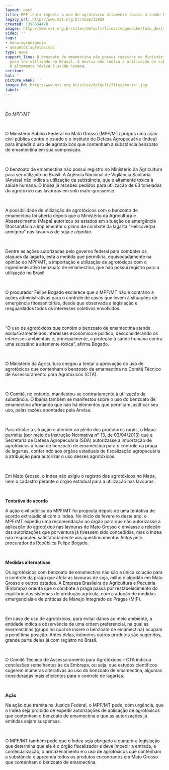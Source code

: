 ```yaml
---
layout: post
title: MPF tenta impedir o uso de agrotóxico altamente tóxica à saúde humana
legacy_url: http://www.mst.org.br/node/15929
created: 1396634470
images: http://www.mst.org.br/sites/default/files/imagecache/foto_destaque/morte!.jpg
video: ''
tags:
- menu:agronegócio
- assuntos:agrotóxicos
type: news
support_line: O benzoato de emamectina não possui registro no Ministério da Agricultura
  para ser utilizado no Brasil. A Anvisa não indica a utilização da substância, que
  é altamente tóxica à saúde humana.
section: 
hat: ''
picture_week: ''
images_hd: http://www.mst.org.br/sites/default/files/morte!.jpg
label: 
---
```

<p><em><br></em></p><p><em>Do MPF/MT</em></p><p>&nbsp;</p><p>O Ministério Público Federal no Mato Grosso (MPF/MT) propôs uma ação civil pública contra o estado e o Instituto de Defesa Agropecuária (Indea) para impedir o uso de agrotóxicos que contenham a substância benzoato de emamectina em sua composição.</p><p>&nbsp;</p><p>O benzoato de emamectina não possui registro no Ministério da Agricultura para ser utilizado no Brasil. A Agência Nacional de Vigilância Sanitária (Anvisa) não indica a utilização da substância, que é altamente tóxica à saúde humana. O Indea já recebeu pedidos para utilização de 63 toneladas do agrotóxico nas lavouras em solo mato-grossense.</p><p>&nbsp;</p><p>A possibilidade de utilização de agrotóxicos com o benzoato de emamectina foi aberta depois que o Ministério da Agricultura e Abastecimento (Mapa) autorizou os estados em situação de emergência fitossanitária a implementar o plano de combate da lagarta “Helicoverpa armígera” nas lavouras de soja e algodão.</p><p>&nbsp;</p><p>Dentre as ações autorizadas pelo governo federal para combater os ataques da lagarta, está a medida que permitiria, equivocadamente na opinião do MPF/MT, a importação e utilização de agrotóxicos com o ingrediente ativo benzoato de emamectina, que não possui registro para a utilização no Brasil.</p><p>&nbsp;</p><p>O procurador Felipe Bogado esclarece que o MPF/MT não é contrário a ações administrativas para o controle de casos que levem à situações de emergência fitossanitárias, desde que observada a legislação e resguardados todos os interesses coletivos envolvidos.</p><p>&nbsp;</p><p>“O uso de agrotóxicos que contêm o benzoato de emamectina atende exclusivamente aos interesses econômico e político, desconsiderando os interesses ambientais e, principalmente, a proteção à saúde humana contra uma substância altamente tóxica”, afirma Bogado.</p><p>&nbsp;</p><p>O Ministério da Agricultura chegou a tentar a aprovação do uso de agrotóxicos que contenham o benzoato de emamectina no Comitê Técnico de Assessoramento para Agrotóxicos (CTA).</p><p>&nbsp;</p><p>O Comitê, no entanto, manifestou-se contrariamente à utilização da substância. O Ibama também se manifestou sobre o uso do benzoato de emamectina afirmando que não há elementos que permitam justificar seu uso, pelas razões apontadas pela Anvisa.</p><p>&nbsp;</p><p>Para driblar a situação e atender ao pleito dos produtores rurais, o Mapa permitiu (por meio da Instrução Normativa nº 13, de 03/04/2013) que a Secretaria de Defesa Agropecuária (SDA) autorizasse a importação de agrotóxicos à base de benzoato de emamectina para o controle da praga de lagartas, conferindo aos órgãos estaduais de fiscalização agropecuária a atribuição para autorizar o uso desses agrotóxicos.</p><p>&nbsp;</p><p>Em Mato Grosso, o Indea não exigiu o registro dos agrotóxicos no Mapa, nem o cadastro perante o órgão estadual para a utilização nas lavouras.</p><p>&nbsp;</p><p><strong>Tentativa de acordo</strong></p><p>A ação civil pública do MPF/MT foi proposta depois de uma tentativa de acordo extrajudicial com o Indea. No início de fevereiro deste ano, o MPF/MT expediu uma recomendação ao órgão para que não autorizasse a aplicação do agrotóxico nas lavouras de Mato Grosso e enviasse a relação das autorizações que porventura já tivessem sido concedidas, mas o Indea não respondeu satisfatoriamente aos questionamentos feitos pelo procurador da República Felipe Bogado.</p><p>&nbsp;</p><p><strong>Medidas alternativas</strong></p><p>Os agrotóxicos com benzoato de emamectina não são a única solução para o controle da praga que afeta as lavouras de soja, milho e algodão em Mato Grosso e outros estados. A Empresa Brasileira de Agricultura e Pecuária (Embrapa) orienta que o combate à praga passa por restabelecimento do equilíbrio dos sistemas de produção agrícola, com a adoção de medidas emergenciais e de práticas de Manejo Integrado de Pragas (MIP).</p><p>&nbsp;</p><p>Em caso de uso de agrotóxicos, para evitar danos ao meio ambiente, a entidade indica a observância de uma ordem preferencial, na qual as evermectinas (grupo no qual se insere o benzoato de emamectina) ocupam a penúltima posição. Antes delas, inúmeros outros produtos são sugeridos, grande parte deles já com registro no Brasil.</p><p>&nbsp;</p><p>O Comitê Técnico de Assessoramento para Agrotóxicos – CTA indicou conclusões semelhantes às da Embrapa, ou seja, que estudos científicos sugerem inúmeras alterativas ao uso do benzoato de emamectina, algumas consideradas mais eficientes para o controle de lagartas.</p><p>&nbsp;</p><p><strong>Ação</strong></p><p>Na ação que tramita na Justiça Federal, o MPF/MT pede, com urgência, que o Indea seja proibido de expedir autorizações de aplicação de agrotóxicos que contenham o benzoato de emamectina e que as autorizações já emitidas sejam suspensas.</p><p>&nbsp;</p><p>O MPF/MT também pede que o Indea seja obrigado a cumprir a legislação que determina que ele é o órgão fiscalizador e deve impedir a entrada, a comercialização, o armazenamento e o uso de agrotóxicos que contenham a substância e apreenda todos os produtos encontrados em Mato Grosso que contenham o benzoato de emamectina.</p><p>&nbsp;</p>
